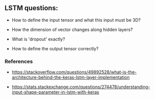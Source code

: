 ## LSTM questions:

- How to define the input tensor and what this input must be 3D?

- How the dimension of vector changes along hidden layers?

- What is 'dropout' exactly?

- How to define the output tensor correctly?

### References

- https://stackoverflow.com/questions/49892528/what-is-the-architecture-behind-the-keras-lstm-layer-implementation

- https://stats.stackexchange.com/questions/274478/understanding-input-shape-parameter-in-lstm-with-keras
